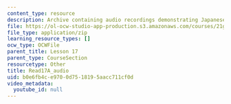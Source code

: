 ```yaml
---
content_type: resource
description: Archive containing audio recordings demonstrating Japanese pronunciation.
file: https://ol-ocw-studio-app-production.s3.amazonaws.com/courses/21g-504-japanese-iv-spring-2009/b0e6fb4ce9700d7518195aacc711cf0d_Read17A_audio.zip
file_type: application/zip
learning_resource_types: []
ocw_type: OCWFile
parent_title: Lesson 17
parent_type: CourseSection
resourcetype: Other
title: Read17A_audio
uid: b0e6fb4c-e970-0d75-1819-5aacc711cf0d
video_metadata:
  youtube_id: null
---
```

